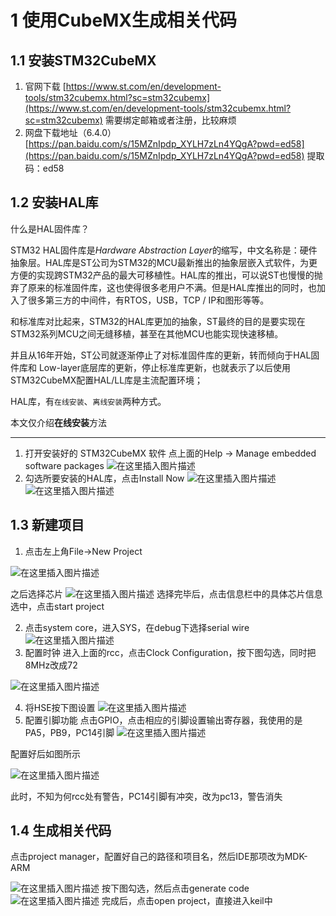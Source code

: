 # 1 使用CubeMX生成相关代码
## 1.1 安装STM32CubeMX
1. 官网下载
[https://www.st.com/en/development-tools/stm32cubemx.html?sc=stm32cubemx](https://www.st.com/en/development-tools/stm32cubemx.html?sc=stm32cubemx)
需要绑定邮箱或者注册，比较麻烦
2. 网盘下载地址（6.4.0）
[https://pan.baidu.com/s/15MZnIpdp_XYLH7zLn4YQgA?pwd=ed58](https://pan.baidu.com/s/15MZnIpdp_XYLH7zLn4YQgA?pwd=ed58)
提取码：ed58

## 1.2 安装HAL库
什么是HAL固件库？

STM32 HAL固件库是*Hardware Abstraction Layer*的缩写，中文名称是：硬件抽象层。HAL库是ST公司为STM32的MCU最新推出的抽象层嵌入式软件，为更方便的实现跨STM32产品的最大可移植性。HAL库的推出，可以说ST也慢慢的抛弃了原来的标准固件库，这也使得很多老用户不满。但是HAL库推出的同时，也加入了很多第三方的中间件，有RTOS，USB，TCP / IP和图形等等。

和标准库对比起来，STM32的HAL库更加的抽象，ST最终的目的是要实现在STM32系列MCU之间无缝移植，甚至在其他MCU也能实现快速移植。

并且从16年开始，ST公司就逐渐停止了对标准固件库的更新，转而倾向于HAL固件库和 Low-layer底层库的更新，停止标准库更新，也就表示了以后使用STM32CubeMX配置HAL/LL库是主流配置环境；

HAL库，有`在线安装`、`离线安装`两种方式。

本文仅介绍**在线安装**方法
***

1. 打开安装好的 STM32CubeMX 软件  点上面的Help -> Manage embedded software packages
![在这里插入图片描述](https://img-blog.csdnimg.cn/97f451bcd35d4c859ea9f137199bd369.png)
2. 勾选所要安装的HAL库，点击Install Now
![在这里插入图片描述](https://img-blog.csdnimg.cn/5b4b6748e9794c6e8d08fc3599d76ab9.png)
![在这里插入图片描述](https://img-blog.csdnimg.cn/d6b869834f134fe6b97a63e64bf8555c.png)

## 1.3 新建项目
1. 点击左上角File->New Project

![在这里插入图片描述](https://img-blog.csdnimg.cn/0f06bceee88f412589559016ae05f738.png)

之后选择芯片
![在这里插入图片描述](https://img-blog.csdnimg.cn/84b6ce9db05041b4bb7983769602eccc.png)
选择完毕后，点击信息栏中的具体芯片信息选中，点击start project

2. 点击system core，进入SYS，在debug下选择serial wire
![在这里插入图片描述](https://img-blog.csdnimg.cn/00d7415f8d9c4fa784f86bdb75823596.png)
3. 配置时钟
进入上面的rcc，点击Clock Configuration，按下图勾选，同时把8MHz改成72

![在这里插入图片描述](https://img-blog.csdnimg.cn/7492936656eb4bf992349e7ef5c32405.png)


4. 将HSE按下图设置
![在这里插入图片描述](https://img-blog.csdnimg.cn/d05be5be90a148248f92150ae8b04b73.png)
5. 配置引脚功能
点击GPIO，点击相应的引脚设置输出寄存器，我使用的是PA5，PB9，PC14引脚
![在这里插入图片描述](https://img-blog.csdnimg.cn/aab447d146724f41890dfd6ee937d264.png)

配置好后如图所示

![在这里插入图片描述](https://img-blog.csdnimg.cn/e742a37907da402b855c8ca3b5a3869e.png)

此时，不知为何rcc处有警告，PC14引脚有冲突，改为pc13，警告消失

## 1.4 生成相关代码
点击project manager，配置好自己的路径和项目名，然后IDE那项改为MDK-ARM

![在这里插入图片描述](https://img-blog.csdnimg.cn/616035bc81054e1084eb3066f7c25a65.png)
按下图勾选，然后点击generate code
![在这里插入图片描述](https://img-blog.csdnimg.cn/99a39d1663dc45fc8eaabb2a3f1d935f.png)
完成后，点击open project，直接进入keil中
